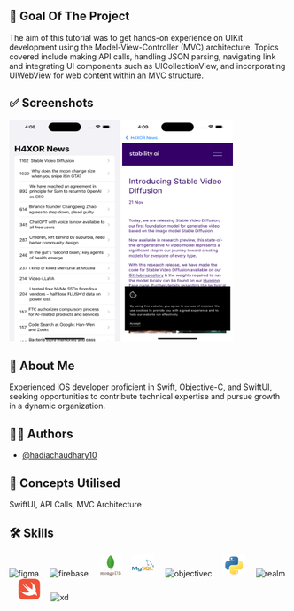 
## 🎯 Goal Of The Project

The aim of this tutorial was to get hands-on experience on UIKit development using the Model-View-Controller (MVC) architecture. Topics covered include making API calls, handling JSON parsing, navigating link and integrating UI components such as UICollectionView, and incorporating UIWebView for web content within an MVC structure.

## ✅ Screenshots
<p align="left">
  <img src="https://github.com/hadiachaudhary10/H4XORNews-SwiftUI/blob/main/Simulator%20Screen%20Shot%20-%20iPhone%2014%20Pro%20Max%20-%202023-11-22%20at%2016.08.55.png" width="200" height="400" />
  <img src="https://github.com/hadiachaudhary10/H4XORNews-SwiftUI/blob/main/Simulator%20Screen%20Shot%20-%20iPhone%2014%20Pro%20Max%20-%202023-11-22%20at%2016.09.07.png" width="200" height="400" />
</p>

## 🚀 About Me
Experienced iOS developer proficient in Swift, Objective-C, and SwiftUI, seeking opportunities to contribute technical expertise and pursue growth in a dynamic organization.


## :woman_technologist: Authors

- [@hadiachaudhary10](https://github.com/hadiachaudhary10)


## 💯 Concepts Utilised
SwiftUI, API Calls, MVC Architecture

## 🛠 Skills
<p align="left">
  <img src="https://www.vectorlogo.zone/logos/figma/figma-icon.svg" alt="figma" width="40" height="40"/> 
  &nbsp; &nbsp;
  <img src="https://www.vectorlogo.zone/logos/firebase/firebase-icon.svg" alt="firebase" width="40" height="40"/>
  &nbsp; &nbsp;
  <img src="https://raw.githubusercontent.com/devicons/devicon/master/icons/mongodb/mongodb-original-wordmark.svg" alt="mongodb" width="40" height="40"/>
  &nbsp; &nbsp;
  <img src="https://raw.githubusercontent.com/devicons/devicon/master/icons/mysql/mysql-original-wordmark.svg" alt="mysql" width="40" height="40"/> 
  &nbsp; &nbsp;
  <img src="https://www.vectorlogo.zone/logos/apple_objectivec/apple_objectivec-icon.svg" alt="objectivec" width="40" height="40"/>
  &nbsp; &nbsp;
  <img src="https://raw.githubusercontent.com/devicons/devicon/master/icons/python/python-original.svg" alt="python" width="40" height="40"/>
  &nbsp; &nbsp;
  <img src="https://raw.githubusercontent.com/bestofjs/bestofjs-webui/8665e8c267a0215f3159df28b33c365198101df5/public/logos/realm.svg" alt="realm" width="40" height="40"/>
  &nbsp; &nbsp;
  <img src="https://raw.githubusercontent.com/devicons/devicon/master/icons/swift/swift-original.svg" alt="swift" width="40" height="40"/>
  &nbsp; &nbsp;
  <img src="https://cdn.worldvectorlogo.com/logos/adobe-xd.svg" alt="xd" width="40" height="40"/>
</p>
